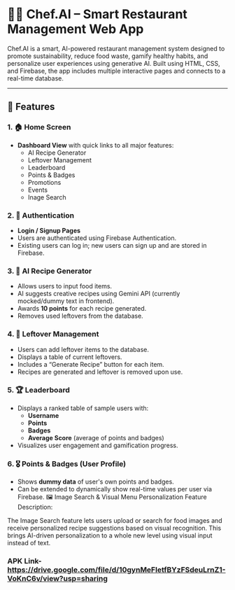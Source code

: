 # 👨‍🍳 Chef.AI – Smart Restaurant Management Web App

Chef.AI is a smart, AI-powered restaurant management system designed to promote sustainability, reduce food waste, gamify healthy habits, and personalize user experiences using generative AI. Built using HTML, CSS, and Firebase, the app includes multiple interactive pages and connects to a real-time database.

---

## 🌟 Features

### 1. 🏠 Home Screen
- **Dashboard View** with quick links to all major features:
  - AI Recipe Generator
  - Leftover Management
  - Leaderboard
  - Points & Badges
  - Promotions
  - Events
  - Inage Search

### 2. 🔐 Authentication
- **Login / Signup Pages**
- Users are authenticated using Firebase Authentication.
- Existing users can log in; new users can sign up and are stored in Firebase.

### 3. 🍲 AI Recipe Generator
- Allows users to input food items.
- AI suggests creative recipes using Gemini API (currently mocked/dummy text in frontend).
- Awards **10 points** for each recipe generated.
- Removes used leftovers from the database.

### 4. 🍛 Leftover Management
- Users can add leftover items to the database.
- Displays a table of current leftovers.
- Includes a “Generate Recipe” button for each item.
- Recipes are generated and leftover is removed upon use.

### 5. 🏆 Leaderboard
- Displays a ranked table of sample users with:
  - **Username**
  - **Points**
  - **Badges**
  - **Average Score** (average of points and badges)
- Visualizes user engagement and gamification progress.

### 6. 🎖️ Points & Badges (User Profile)
- Shows **dummy data** of user's own points and badges.
- Can be extended to dynamically show real-time values per user via Firebase.
🖼️ Image Search & Visual Menu Personalization
Feature Description:

The Image Search feature lets users upload or search for food images and receive personalized recipe suggestions based on visual recognition. This brings AI-driven personalization to a whole new level using visual input instead of text.


### APK Link- https://drive.google.com/file/d/10gynMeFIetfBYzFSdeuLrnZ1-VoKnC6v/view?usp=sharing
